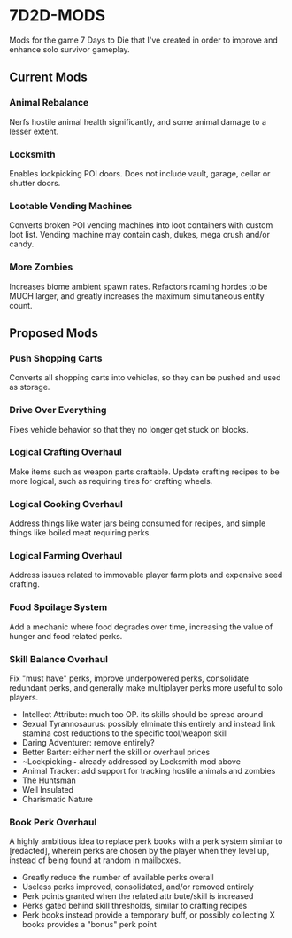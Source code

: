 # 7D2D-MODS
Mods for the game 7 Days to Die that I've created in order to improve and enhance solo survivor gameplay. 

## Current Mods

### Animal Rebalance
Nerfs hostile animal health significantly, and some animal damage to a lesser extent. 

### Locksmith
Enables lockpicking POI doors. Does not include vault, garage, cellar or shutter doors. 

### Lootable Vending Machines
Converts broken POI vending machines into loot containers with custom loot list. Vending machine may contain cash, dukes, mega crush and/or candy. 

### More Zombies
Increases biome ambient spawn rates. Refactors roaming hordes to be MUCH larger, and greatly increases the maximum simultaneous entity count.

## Proposed Mods

### Push Shopping Carts
Converts all shopping carts into vehicles, so they can be pushed and used as storage. 

### Drive Over Everything
Fixes vehicle behavior so that they no longer get stuck on blocks. 

### Logical Crafting Overhaul
Make items such as weapon parts craftable. Update crafting recipes to be more logical, such as requiring tires for crafting wheels.

### Logical Cooking Overhaul
Address things like water jars being consumed for recipes, and simple things like boiled meat requiring perks.

### Logical Farming Overhaul
Address issues related to immovable player farm plots and expensive seed crafting.

### Food Spoilage System
Add a mechanic where food degrades over time, increasing the value of hunger and food related perks.

### Skill Balance Overhaul
Fix "must have" perks, improve underpowered perks, consolidate redundant perks, and generally make multiplayer perks more useful to solo players. 
- Intellect Attribute: much too OP. its skills should be spread around
- Sexual Tyrannosaurus: possibly elminate this entirely and instead link stamina cost reductions to the specific tool/weapon skill
- Daring Adventurer: remove entirely?
- Better Barter: either nerf the skill or overhaul prices
- ~Lockpicking~ already addressed by Locksmith mod above
- Animal Tracker: add support for tracking hostile animals and zombies
- The Huntsman
- Well Insulated
- Charismatic Nature

### Book Perk Overhaul
A highly ambitious idea to replace perk books with a perk system similar to [redacted], wherein perks are chosen by the player when they level up, instead of being found at random in mailboxes. 
- Greatly reduce the number of available perks overall
- Useless perks improved, consolidated, and/or removed entirely
- Perk points granted when the related attribute/skill is increased
- Perks gated behind skill thresholds, similar to crafting recipes
- Perk books instead provide a temporary buff, or possibly collecting X books provides a "bonus" perk point

